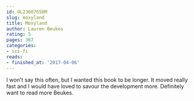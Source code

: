 ```yaml
---
id: OL23607650M
slug: moxyland
title: Moxyland
author: Lauren Beukes
rating: 5
pages: 367
categories:
- sci-fi
reads:
- finished_at: '2017-04-06'
---
```

I won't say this often, but I wanted this book to be longer. It moved really fast and I would have loved to savour the development more. Definitely want to read more Beukes.
